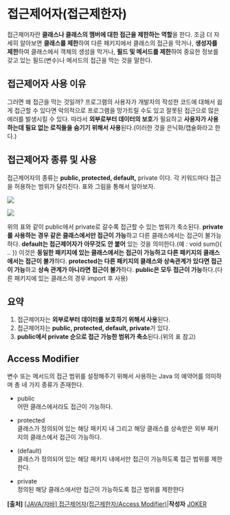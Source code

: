 
# 접근제어자(접근제한자)

접근제어자란  **클래스나 클래스의 멤버에 대한 접근을 제한하는 역할**을 한다. 조금 더 자세히 알아보면  **클래스를 제한**하여 다른 패키지에서 클래스의 접근을 막거나,  **생성자를 제한**하여 클래스에서 객체의 생성을 막거나, **필드 및 메서드를 제한**하여 중요한 정보를 갖고 있는 필드(변수)나 메서드의 접근을 막는 것을 말한다.

## 접근제어자 사용 이유

그러면 왜 접근을 막는 것일까? 프로그램의 사용자가 개발자의 작성한 코드에 대해서 쉽게 접근할 수 있다면 악의적으로 프로그램을 망가트릴 수도 있고 잘못된 접근으로 많은 에러를 발생시킬 수 있다. 따라서  **외부로부터 데이터의 보호**가 필요하고  **사용자가 사용하는데 필요 없는 로직들을 숨기기 위해서 사용**된다.(이러한 것을  은닉화/캡슐화라고 한다.)

##  접근제어자 종류 및 사용

접근제어자의 종류는  **public, protected, default,** private 이다. 각 키워드마다 접근을 허용하는 범위가 달라진다. 표와 그림을 통해서 알아보자.  
  

![](https://postfiles.pstatic.net/MjAxNzAzMTdfNDkg/MDAxNDg5NzQ1ODU3NTAw.asWA_VfqSUpuY_N_AsFoeMloljG_AnUr_uRtXL5rEZEg.IIL6vdAe9Td4yKyssHnLnLCRQYosndGiCvWfo0VhiuQg.PNG.heartflow89/image.png?type=w773)

![](https://postfiles.pstatic.net/MjAxNzAzMTdfMTM2/MDAxNDg5NzQ1MjYwMDEx.ZpYqLkX3i0fg5qG6gl9dncGV_NjjQ0zcxyBzQui6wJYg.lpm_nFSqjxH5NIIWhu-m8jSKYzqlTGlFCbiuzQM2ZHEg.PNG.heartflow89/image.png?type=w773)

위의 표와 같이 public에서 private로 갈수록 접근할 수 있는 범위가 축소된다.  **private를 사용하는 경우 같은 클래스에서만 접근이 가능**하고 다른 클래스에서는 접근이 불가능하다. **default는 접근제어자가 아무것도 안 붙어** 있는 것을 의미한다.(예 : void sum(){ .. }) 이것은  **동일한 패키지에 있는 클래스에서는 접근이 가능하고 다른 패키지의 클래스에서는 접근이 불가**하다.  **protected는 다른 패키지의 클래스와 상속관계가 있다면 접근이 가능**하고  **상속 관계가 아니라면 접근이 불가**하다.  **public은 모두 접근이 가능**하다.(다른 패키지에 있는 클래스의 경우 import 후 사용)  

## 요약

1. 접근제어자는 **외부로부터 데이터를 보호하기 위해서 사용**된다.  
2. 접근제어자는 **public, protected, default, private**가 있다.  
3. **public에서 private 순으로 접근 가능한 범위가 축소**된다.(위의 표 참고)

## Access Modifier

변수 또는 메서드의 접근 범위를 설정해주기 위해서 사용하는 Java 의 예약어를 의미하며 총 네 가지 종류가 존재한다.

-   public  
    어떤 클래스에서라도 접근이 가능하다.
    
-   protected  
    클래스가 정의되어 있는 해당 패키지 내 그리고 해당 클래스를 상속받은 외부 패키지의 클래스에서 접근이 가능하다.
    
-   (default)  
    클래스가 정의되어 있는 해당 패키지 내에서만 접근이 가능하도록 접근 범위를 제한한다.
    
-   private  
    정의된 해당 클래스에서만 접근이 가능하도록 접근 범위를 제한한다

**[출처]**  [[JAVA/자바] 접근제어자(접근제한자/Access Modifier)](https://blog.naver.com/heartflow89/220961166980)|**작성자**  [JOKER](https://blog.naver.com/heartflow89)